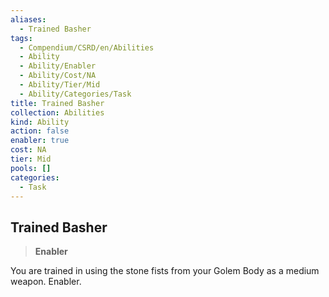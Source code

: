 ```yaml
---
aliases:
  - Trained Basher
tags:
  - Compendium/CSRD/en/Abilities
  - Ability
  - Ability/Enabler
  - Ability/Cost/NA
  - Ability/Tier/Mid
  - Ability/Categories/Task
title: Trained Basher
collection: Abilities
kind: Ability
action: false
enabler: true
cost: NA
tier: Mid
pools: []
categories:
  - Task
---
```

## Trained Basher  
>**Enabler**
  
You are trained in using the stone fists from your Golem Body as a medium weapon. Enabler.